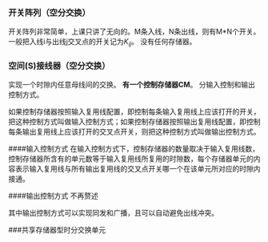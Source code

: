 ### 开关阵列（空分交换）
开关阵列非常简单，上课只讲了无向的。M条入线，N条出线，则有M*N个开关。一般把入线i与出线j交叉点的开关记为$K_{ij}$。
没有任何存储器。

### 空间(S)接线器（空分交换）
实现一个时隙内任意母线间的交换。
**有一个控制存储器CM**。
分输入控制和输出控制方式。

如果控制存储器按照输入复用线配置，即控制每条输入复用线上应该打开的开关，把这种控制方式叫做输入控制方式；如果控制存储器按照输出复用线配置，即控制每条输出复用线上应该打开的交叉点开关，则把这种控制方式叫做输出控制方式。

####输入控制方式
在输入控制方式下，控制存储器的数量取决于输入复用线数，控制存储器所含有的单元数等于输入复用线所复用的时隙数，每个存储器单元的内容表示输入复用线与所有输出复用线的交叉点开关哪一个在该单元所对应的时隙内接通。

####输出控制方式
不再赘述

其中输出控制方式可以实现同发和广播，且可以自动避免出线冲突。

###共享存储器型时分交换单元
